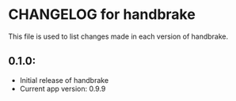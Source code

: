 # CHANGELOG for handbrake

This file is used to list changes made in each version of handbrake.

## 0.1.0:

* Initial release of handbrake
* Current app version: 0.9.9
